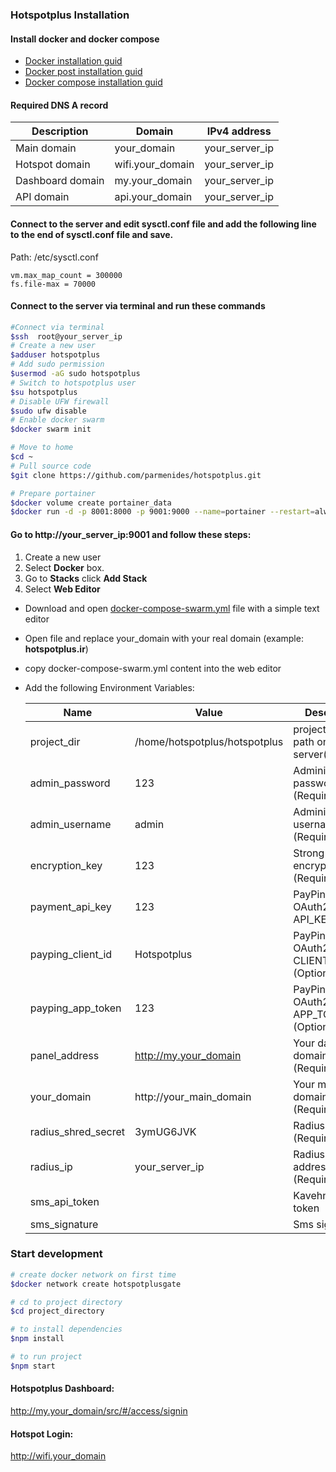 ### Hotspotplus Installation

#### Install docker and docker compose

- [Docker installation guid](https://docs.docker.com/docker-for-mac/install/)
- [Docker post installation guid](https://docs.docker.com/engine/install/linux-postinstall/)
- [Docker compose installation guid](https://docs.docker.com/compose/install/)

#### Required DNS A record

|Description| Domain | IPv4 address
  |---|---|---|
|Main domain| your_domain | your_server_ip |
|Hotspot domain| wifi.your_domain | your_server_ip |
|Dashboard domain| my.your_domain | your_server_ip |
|API domain| api.your_domain | your_server_ip |

#### Connect to the server and edit sysctl.conf file and add the following line to the end of sysctl.conf file and save.
Path: /etc/sysctl.conf
```text
vm.max_map_count = 300000
fs.file-max = 70000
```
#### Connect to the server via terminal and run these commands
```bash
#Connect via terminal
$ssh  root@your_server_ip
# Create a new user
$adduser hotspotplus
# Add sudo permission
$usermod -aG sudo hotspotplus
# Switch to hotspotplus user
$su hotspotplus
# Disable UFW firewall
$sudo ufw disable
# Enable docker swarm
$docker swarm init

# Move to home 
$cd ~
# Pull source code
$git clone https://github.com/parmenides/hotspotplus.git

# Prepare portainer
$docker volume create portainer_data
$docker run -d -p 8001:8000 -p 9001:9000 --name=portainer --restart=always -v /var/run/docker.sock:/var/run/docker.sock -v portainer_data:/data portainer/portainer-ce
```

#### Go to http://your_server_ip:9001 and follow these steps:
1. Create a new user 
2. Select **Docker** box.
3. Go to **Stacks** click **Add Stack**
4. Select **Web Editor**
- Download and open [docker-compose-swarm.yml](https://github.com/parmenides/hotspotplus/blob/master/config/docker-compose-swarm.yml) file with a simple text editor
- Open file and replace your_domain with your real domain (example: **hotspotplus.ir**)  
- copy docker-compose-swarm.yml content into the web editor
- Add the following Environment Variables:
  
  | Name | Value | Description |
  |---|---|---|
  | project_dir | /home/hotspotplus/hotspotplus | project folder path on the server(Required) |
  | admin_password | 123 | Administrator password (Required) | 
  | admin_username | admin | Administrator username (Required) |
  | encryption_key | 123 | Strong encryption key (Required) |
  | payment_api_key | 123 | PayPing OAuth2.0 API_KEY | 
  | payping_client_id | Hotspotplus | PayPing OAuth2.0 CLIENT_ID (Optional) | 
  | payping_app_token | 123 | PayPing OAuth2.0 APP_TOKEN (Optional) | 
  | panel_address | http://my.your_domain | Your dashboard domain address (Required)|
  | your_domain | http://your_main_domain | Your main domain address (Required)|
  | radius_shred_secret | 3ymUG6JVK | Radius secret (Required)| 
  | radius_ip | your_server_ip | Radius server IP address (Required)|  
  | sms_api_token |  | Kavehnegar api token|
  | sms_signature |  | Sms signature |

### Start development
```bash
# create docker network on first time
$docker network create hotspotplusgate

# cd to project directory
$cd project_directory

# to install dependencies
$npm install

# to run project
$npm start
```

#### Hotspotplus Dashboard:
http://my.your_domain/src/#/access/signin

#### Hotspot Login:
http://wifi.your_domain
